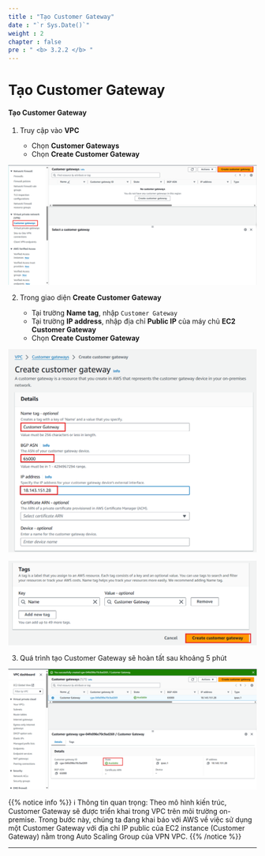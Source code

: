 ```yaml
---
title : "Tạo Customer Gateway"
date : "`r Sys.Date()`"
weight : 2
chapter : false
pre : " <b> 3.2.2 </b> "
---
```


# Tạo Customer Gateway

#### Tạo Customer Gateway

1. Truy cập vào **VPC**

    - Chọn **Customer Gateways**
    - Chọn **Create Customer Gateway**

![Tạo CGW](/images/3/3-2/3-2-2/0001.png?featherlight=false&width=90pc)

2. Trong giao diện **Create Customer Gateway**

    - Tại trường **Name tag**, nhập `Customer Gateway`
    - Tại trường **IP address**, nhập địa chỉ **Public IP** của máy chủ **EC2 Customer Gateway**
    - Chọn **Create Customer Gateway**

![Tạo CGW](/images/3/3-2/3-2-2/0002.png?featherlight=false&width=90pc)

![Tạo CGW](/images/3/3-2/3-2-2/0003.png?featherlight=false&width=90pc)

3. Quá trình tạo Customer Gateway sẽ hoàn tất sau khoảng 5 phút

![Tạo CGW](/images/3/3-2/3-2-2/0004.png?featherlight=false&width=90pc)

{{% notice info %}}
ℹ️ Thông tin quan trọng: Theo mô hình kiến trúc, Customer Gateway sẽ được triển khai trong VPC trên môi trường on-premise. Trong bước này, chúng ta đang khai báo với AWS về việc sử dụng một Customer Gateway với địa chỉ IP public của EC2 instance (Customer Gateway) nằm trong Auto Scaling Group của VPN VPC.
{{% /notice %}}

---